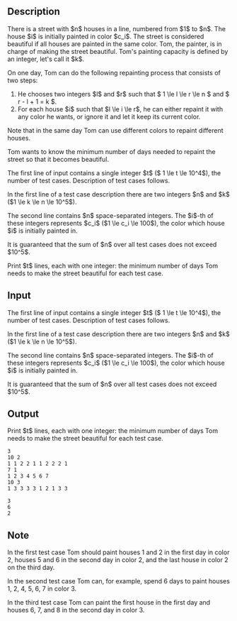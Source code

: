 ## Description

<div><p>There is a street with $n$ houses in a line, numbered from $1$ to $n$. The house $i$ is initially painted in color $c_i$. The street is considered beautiful if all houses are painted in the same color. Tom, the painter, is in charge of making the street beautiful. Tom's painting capacity is defined by an integer, let's call it $k$.</p><p>On one day, Tom can do the following repainting process that consists of two steps: </p><ol> <li> He chooses two integers $l$ and $r$ such that $ 1 \le l \le r \le n $ and $ r - l + 1 = k $. </li><li> For each house $i$ such that $l \le i \le r$, he can either repaint it with any color he wants, or ignore it and let it keep its current color. </li></ol><p>Note that in the same day Tom can use different colors to repaint different houses.</p><p>Tom wants to know the minimum number of days needed to repaint the street so that it becomes beautiful.</p></div><div class="input-specification"><p>The first line of input contains a single integer $t$ ($ 1 \le t \le 10^4$), the number of test cases. Description of test cases follows.</p><p>In the first line of a test case description there are two integers $n$ and $k$ ($1 \le k \le n \le 10^5$).</p><p>The second line contains $n$ space-separated integers. The $i$-th of these integers represents $c_i$ ($1 \le c_i \le 100$), the color which house $i$ is initially painted in.</p><p>It is guaranteed that the sum of $n$ over all test cases does not exceed $10^5$.</p></div><div class="output-specification"><p>Print $t$ lines, each with one integer: the minimum number of days Tom needs to make the street beautiful for each test case. </p></div>

## Input

<p>The first line of input contains a single integer $t$ ($ 1 \le t \le 10^4$), the number of test cases. Description of test cases follows.</p><p>In the first line of a test case description there are two integers $n$ and $k$ ($1 \le k \le n \le 10^5$).</p><p>The second line contains $n$ space-separated integers. The $i$-th of these integers represents $c_i$ ($1 \le c_i \le 100$), the color which house $i$ is initially painted in.</p><p>It is guaranteed that the sum of $n$ over all test cases does not exceed $10^5$.</p>

## Output

<p>Print $t$ lines, each with one integer: the minimum number of days Tom needs to make the street beautiful for each test case. </p>





```input1
3
10 2
1 1 2 2 1 1 2 2 2 1
7 1
1 2 3 4 5 6 7
10 3
1 3 3 3 3 1 2 1 3 3
```




```output1
3
6
2
```



## Note

<p>In the first test case Tom should paint houses 1 and 2 in the first day in color 2, houses 5 and 6 in the second day in color 2, and the last house in color 2 on the third day.</p><p>In the second test case Tom can, for example, spend 6 days to paint houses 1, 2, 4, 5, 6, 7 in color 3.</p><p>In the third test case Tom can paint the first house in the first day and houses 6, 7, and 8 in the second day in color 3.</p>

